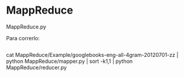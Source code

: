 
# MappReduce

MappReduce.py


Para correrlo:
> ```Bash
cat MappReduce/Example/googlebooks-eng-all-4gram-20120701-zz | python MappReduce/mapper.py | sort -k1,1 | python MappReduce/reducer.py
```
